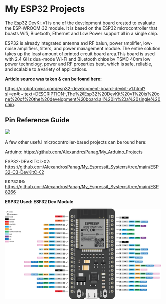 # My ESP32 Projects



The Esp32 DevKit v1 is one of the development board created to evaluate the ESP-WROOM-32 module. It is based on the ESP32 microcontroller that boasts Wifi, Bluetooth, Ethernet and Low Power support all in a single chip.

ESP32 is already integrated antenna and RF balun, power amplifier, low-noise amplifiers, filters, and power management module. The entire solution takes up the least amount of printed circuit board area.This board is used with 2.4 GHz dual-mode Wi-Fi and Bluetooth chips by TSMC 40nm low power technology, power and RF properties best, which is safe, reliable, and scalable to a variety of applications.


<b> Article source was taken & can be found here:  </b>

https://grobotronics.com/esp32-development-board-devkit-v1.html?sl=en#:~:text=DESCRIPTION-,The%20Esp32%20DevKit%20v1%20is%20one%20of%20the%20development%20board,all%20in%20a%20single%20chip.


## Pin Reference Guide


![](https://grobotronics.com/images/companies/1/71kEWzr29bL._AC_SL1001_.jpg?1652689656048)



A few other useful microcontroller-based projects can be found here:

Arduino: 
https://github.com/AlexandrosPanag/My_Arduino_Projects


ESP32-DEVKITC3-02: https://github.com/AlexandrosPanag/My_Espressif_Systems/tree/main/ESP32-C3-DevKitC-02


ESP8266: https://github.com/AlexandrosPanag/My_Espressif_Systems/tree/main/ESP8266



<b> ESP32 Used: ESP32 Dev Module </b>

![](https://raw.githubusercontent.com/AlexandrosPanag/My_ESP32_Projects/main/ESP32-Pins.png)
